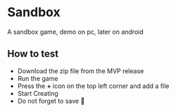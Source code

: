 # Sandbox
A sandbox game, demo on pc, later on android

## How to test 
- Download the zip file from the MVP release
- Run the game
- Press the **+** icon on the top left corner and add a file
- Start Creating
- Do not forget to save 🙂

